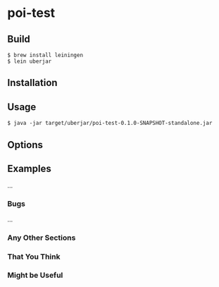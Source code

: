 # poi-test

## Build

    $ brew install leiningen
    $ lein uberjar

## Installation

## Usage

    $ java -jar target/uberjar/poi-test-0.1.0-SNAPSHOT-standalone.jar

## Options


## Examples

...

### Bugs

...

### Any Other Sections
### That You Think
### Might be Useful